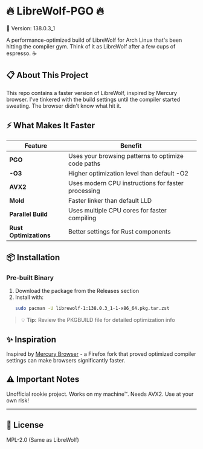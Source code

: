 # 🔥 LibreWolf-PGO 🔥

📌 Version: 138.0.3_1

A performance-optimized build of LibreWolf for Arch Linux that's been hitting the compiler gym. Think of it as LibreWolf after a few cups of espresso. ☕


## 📋 About This Project

This repo contains a faster version of LibreWolf, inspired by Mercury browser. I've tinkered with the build settings until the compiler started sweating. The browser didn't know what hit it.

## ⚡ What Makes It Faster

| Feature | Benefit |
|---------|---------|
| **PGO** | Uses your browsing patterns to optimize code paths |
| **-O3** | Higher optimization level than default -O2 |
| **AVX2** | Uses modern CPU instructions for faster processing |
| **Mold** | Faster linker than default LLD |
| **Parallel Build** | Uses multiple CPU cores for faster compiling |
| **Rust Optimizations** | Better settings for Rust components |

## 📦 Installation

### Pre-built Binary

1. Download the package from the Releases section
2. Install with:
   ```bash
   sudo pacman -U librewolf-1:138.0.3_1-1-x86_64.pkg.tar.zst
   ```
> 💡 **Tip:** Review the PKGBUILD file for detailed optimization info

## ✨ Inspiration

Inspired by [Mercury Browser](https://github.com/Alex313031/Mercury) - a Firefox fork that proved optimized compiler settings can make browsers significantly faster. 

## ⚠️ Important Notes

Unofficial rookie project. Works on my machine™. Needs AVX2. Use at your own risk!

---

## 📄 License

MPL-2.0 (Same as LibreWolf)
